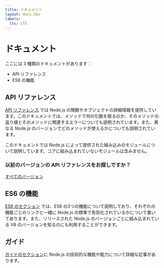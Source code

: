 ```yaml
---
title: ドキュメント
layout: docs.hbs
labels:
  lts: LTS
---
```


<!-- # About Docs -->
# ドキュメント

<!-- There are three types of documentation available on this website: -->
ここには 3 種類のドキュメントがあります：

<!-- * API reference documentation -->
<!-- * ES6 features -->
<!-- * Frequently asked questions -->
* API リファレンス
* ES6 の機能

<!-- ### API Reference Documentation -->
## API リファレンス

<!-- The [API reference documentation](https://nodejs.org/api/) provides detailed information about a function or object in Node.js. This documentation indicates what arguments a method accepts, the return value of that method, and what errors may be related to that method. It also indicates which methods are available for different versions of Node.js. -->
[API リファレンス](https://nodejs.org/api/) では Node.js の関数やオブジェクトの詳細情報を提供しています。このドキュメントでは、メソッドで何の引数を取るのか、そのメソッドの返り値とそのメソッドに関連するエラーについても説明されています。また、異なる Node.js のバージョンでどのメソッドが使えるかについても説明されています。

<!-- This documentation describes the built-in modules provided by Node.js. It does not document modules provided by the community. -->
このドキュメントでは Node.js によって提供された組み込みのモジュールについて説明しています。コアに組み込まれていないモジュールは含みません。

<div class="highlight-box">

### 以前のバージョンの API リファレンスをお探しですか？

<NodeApiVersionLinks />

[すべてのバージョン](https://nodejs.org/docs/)

</div>

<!-- ### ES6 Features -->
## ES6 の機能

<!-- The [ES6 section](/en/docs/es6/) describes the three ES6 feature groups, and details which features are enabled by default in Node.js, alongside explanatory links. It also shows how to find version of V8 shipped with a particular Node.js release. -->
[ES6 のセクション](/ja/docs/es6/) では、ES6 の3つの機能について説明しており、それぞれの機能ごとのリンクと一緒に Node.js の標準で有効化されているかについて書いてあります。また、リリースされた Node.js のバージョンごとに組み込まれている V8 のバージョンを知るのにも利用することができます。

<!-- ### Guides -->
## ガイド

<!-- The [Guides section](/en/docs/guides/) has long-form, in-depth articles about Node.js technical features and capabilities. -->
[ガイドのセクション](/ja/docs/guides)に Node.js の技術的な機能や能力について詳細な記事があります。

